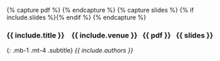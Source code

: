 {% capture pdf %} <a href="{{ include.pdf }}" aria-label="PDF" title="PDF"><i class="fa fa-file-pdf-o"></i></a> {% endcapture %}
{% capture slides %} {% if include.slides %}<a href="{{ include.slides }}" aria-label="Slides" title="Slides"><i class="fa fa-file-powerpoint-o"></i></a>{% endif %} {% endcapture %}
### **{{ include.title }}** &ensp; <span class="h5">{{ include.venue }}</span> &nbsp; {{ pdf }} &nbsp; {{ slides }}
{: .mb-1 .mt-4 .subtitle}
*{{ include.authors }}*

